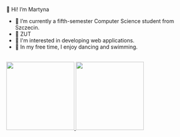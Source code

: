 👋 Hi! I’m Martyna
- 💜 I’m currently a fifth-semester Computer Science student from Szczecin.
- 🧩 ZUT
- 🎯 I'm interested in developing web applications.
- 🌺 In my free time, I enjoy dancing and swimming.
<br/>
<a href="https://github.com/mkowieska">
  <img height="180em" src="https://github-readme-stats.vercel.app/api?username=mkowieska&theme=react&show_icons=true" />
  <img height="180em" src="https://github-readme-stats.vercel.app/api/top-langs/?username=mkowieska&theme=react&layout=compact" />
</a>
<br/>

